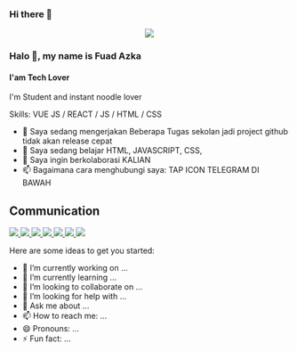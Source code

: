 ### Hi there 👋

<p align="center">
<img src="https://github.com/insaneazka/insaneazka/blob/95f987aee5c5231f2e2bec76249a0d4b3d472396/insaneazka.jpg"/>
</p>

### Halo 👋, my name is Fuad Azka
#### I'am Tech Lover
I'm Student and instant noodle lover

Skills: VUE JS / REACT / JS / HTML / CSS

- 🔭 Saya sedang mengerjakan Beberapa Tugas sekolan jadi project github tidak akan release cepat 
- 🌱 Saya sedang belajar HTML, JAVASCRIPT, CSS,  
- 👯 Saya ingin berkolaborasi KALIAN 
- 📫 Bagaimana cara menghubungi saya: TAP ICON TELEGRAM DI BAWAH 
<h2> Communication </h2>
 <p>

<a href="https://www.linkedin.com/in/mustafadalga">
<img src="https://user-images.githubusercontent.com/25087769/87172072-530a5080-c2dc-11ea-8e2c-8ee4dbf3394b.png"/>
</a>
<a href="mailto:mustafadalgaa@gmail.com">
<img src="https://user-images.githubusercontent.com/25087769/87174308-a4680f00-c2df-11ea-90b0-5fa1fa76d2f1.png"/>
</a>
<a href="https://www.youtube.com/channel/UCjbSpwL1nGHnAEHN2fbh7DQ">
<img src="https://user-images.githubusercontent.com/25087769/97784839-5fc7f280-1bb2-11eb-8b1f-c17fc54fb428.png"/>
</a>
<a href="http://mustafadalga.github.io">
<img src="https://user-images.githubusercontent.com/25087769/87176037-2c4f1880-c2e2-11ea-8a13-41c90b711b9f.png"/>
</a>
<a href="https://gitlab.com/mustafadalga">
<img src="https://user-images.githubusercontent.com/25087769/87174063-54894800-c2df-11ea-9620-b2fbf36c3e34.png"/>
</a>
<a href="https://codepen.io/mustafadalga">
<img src="https://user-images.githubusercontent.com/25087769/87174133-6cf96280-c2df-11ea-9134-09bacdfb3464.png"/>
</a>
<a href="https://www.twitter.com/mustafadalgaa">
<img src="https://user-images.githubusercontent.com/25087769/87172407-de83e180-c2dc-11ea-9479-a894758266c3.png"/>
</a>
</p>

Here are some ideas to get you started:

- 🔭 I’m currently working on ...
- 🌱 I’m currently learning ...
- 👯 I’m looking to collaborate on ...
- 🤔 I’m looking for help with ...
- 💬 Ask me about ...
- 📫 How to reach me: ...
- 😄 Pronouns: ...
- ⚡ Fun fact: ...
